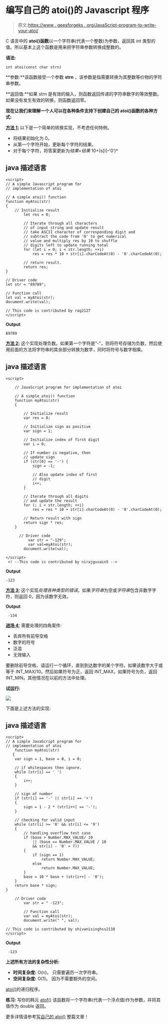 # 编写自己的 atoi()的 Javascript 程序

> 原文:[https://www . geesforgeks . org/JavaScript-program-to-write-your-atoi/](https://www.geeksforgeeks.org/javascript-program-to-write-your-own-atoi/)

C 语言中的 **atoi()函数**以一个字符串(代表一个整数)为参数，返回其 int 类型的值。所以基本上这个函数是用来把字符串参数转换成整数的。

**语法:**

```
int atoi(const char strn)
```

**参数:**该函数接受一个参数 **strn** ，该参数是指需要转换为其整数等价物的字符串参数。

**返回值:**如果 strn 是有效的输入，则函数返回传递的字符串数字的等效整数。如果没有发生有效的转换，则函数返回零。

**现在让我们来理解一个人可以在各种条件支持下创建自己的 atoi()函数的各种方式:**

**<u>方法 1:</u>** 以下是一个简单的转换实现，不考虑任何特例。

*   将结果初始化为 0。
*   从第一个字符开始，更新每个字符的结果。
*   对于每个字符，将答案更新为*结果=结果* 10+(s[I]–‘0’)*

## java 描述语言

```
<script>
// A simple Javascript program for
// implementation of atoi

// A simple atoi() function
function myAtoi(str)
{
    // Initialize result
        let res = 0;

        // Iterate through all characters
        // of input string and update result
        // take ASCII character of corresponding digit and
        // subtract the code from '0' to get numerical
        // value and multiply res by 10 to shuffle
        // digits left to update running total
        for (let i = 0; i < str.length; ++i)
            res = res * 10 + str[i].charCodeAt(0) - '0'.charCodeAt(0);

        // return result.
        return res;
}

// Driver code
let str = "89789";

// Function call
let val = myAtoi(str);
document.write(val);

// This code is contributed by rag2127
</script>
```

**Output**

```
89789
```

**<u>方法 2:</u>** 这个实现处理负数。如果第一个字符是“-”，则将符号存储为负数，然后使用前面的方法将字符串的其余部分转换为数字，同时将符号与数字相乘。

## java 描述语言

```
<script>

    // JavaScript program for implementation of atoi

    // A simple atoi() function
    function myAtoi(str)
    {

        // Initialize result
        var res = 0;

        // Initialize sign as positive
        var sign = 1;

        // Initialize index of first digit
        var i = 0;

        // If number is negative, then
        // update sign
        if (str[0] == '-') {
            sign = -1;

            // Also update index of first
            // digit
            i++;
        }

        // Iterate through all digits
        // and update the result
        for (; i < str.length; ++i)
            res = res * 10 + str[i].charCodeAt(0) - '0'.charCodeAt(0);

        // Return result with sign
        return sign * res;
    }

      // Driver code
          var str = "-129";
          var val=myAtoi(str);
        document.write(val);

</script>
 <! --This code is contributed by nirajgusain5 -->
```

**Output**

```
-123
```

**<u>方法 3:</u>** 这个实现*处理各种类型的错误*。如果*字符串*为空或*字符串*包含非数字字符，则返回 0，因为该数字无效。

**Output**

```
 -134
```

**<u>进场 4:</u>** 需要处理的四角案件:

*   丢弃所有前导空格
*   数字的符号
*   泛滥
*   无效输入

要删除前导空格，请运行一个循环，直到到达数字的某个字符。如果该数字大于或等于 INT_MAX/10。然后如果符号为正，返回 INT_MAX，如果符号为负，返回 INT_MIN。其他情况在以前的方法中处理。

**试运行:**

![](img/c80bdd9aad200a1b98189cea1bc5fcaf.png)

下面是上述方法的实现:

## java 描述语言

```
<script>
// A simple JavaScript program for
// implementation of atoi
    function myAtoi(str)
   {
    var sign = 1, base = 0, i = 0;

    // if whitespaces then ignore.
    while (str[i] == ' ') 
    {
        i++;
    }

    // sign of number
    if (str[i] == '-' || str[i] == '+') 
    {
        sign = 1 - 2 * (str[i++] == '-');
    }

    // checking for valid input
    while (str[i] >= '0' && str[i] <= '9') 
    {
        // handling overflow test case
        if (base > Number.MAX_VALUE/ 10
            || (base == Number.MAX_VALUE / 10 
            && str[i] - '0' > 7)) 
        {
            if (sign == 1)
                return Number.MAX_VALUE;
            else
                return Number.MAX_VALUE;
        }
        base = 10 * base + (str[i++] - '0');
    }
    return base * sign;
}

    // Driver code
        var str = " -123";

        // Function call
        var val = myAtoi(str);
        document.write(" ", val);

// This code is contributed by shivanisinghss2110
</script>
```

**Output**

```
 -123
```

**上述所有方法的复杂性分析:**

*   **时间复杂度:** O(n)。
    只需要遍历一次字符串。
*   **空间复杂度:** O(1)。
    因为不需要额外的空间。

[atoi()](http://geeksquiz.com/recursive-implementation-of-atoi/)的递归程序。

**练习:**
写你的韩元 [atof()](http://www.cplusplus.com/reference/cstdlib/atof/) 该函数将一个字符串(代表一个浮点值)作为参数，并将其值作为 double 返回。

更多详情请参考[写自己的 atoi()](https://www.geeksforgeeks.org/write-your-own-atoi/) 整篇文章！